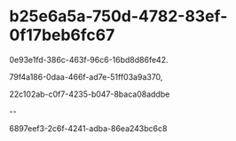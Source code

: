 # b25e6a5a-750d-4782-83ef-0f17beb6fc67

0e93e1fd-386c-463f-96c6-16bd8d86fe42.

79f4a186-0daa-466f-ad7e-51ff03a9a370,

22c102ab-c0f7-4235-b047-8baca08addbe

--

6897eef3-2c6f-4241-adba-86ea243bc6c8
